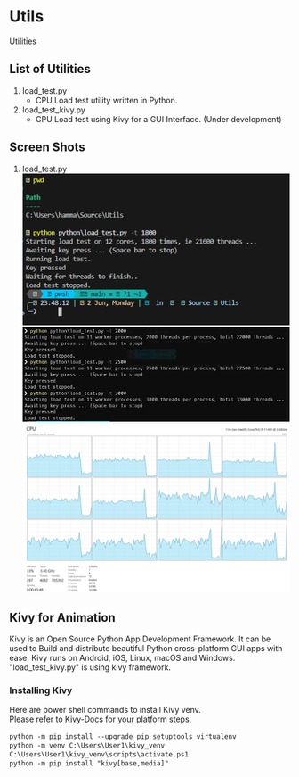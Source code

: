 # Utils
Utilities

## List of Utilities
1. load_test.py
    - CPU Load test utility written in Python.
2. load_test_kivy.py  
    - CPU Load test using Kivy for a GUI Interface. (Under development)

## Screen Shots
1. load_test.py  
    !["Console (oh-my-posh) execution for load_test.py"](images/Execution-of-load_test-py.png)  
    ![Console execution for modified load_test.py](images/Execution-of-modified-load_test-py.png)  
    ![CPU Utilization Chart - Maxed out at 45%](images/cpu-utilization-maxed-out-at-45-percent.png)  


## Kivy for Animation
Kivy is an Open Source Python App Development Framework. It can be used to Build and distribute beautiful Python cross-platform GUI apps with ease. Kivy runs on Android, iOS, Linux, macOS and Windows.  
"load_test_kivy.py" is using kivy framework.

### Installing Kivy
Here are power shell commands to install Kivy venv.  
Please refer to [Kivy-Docs](https://kivy.org/doc/stable/gettingstarted/installation.html) for your platform steps.

```pwsh
python -m pip install --upgrade pip setuptools virtualenv
python -m venv C:\Users\User1\kivy_venv
C:\Users\User1\kivy_venv\scripts\activate.ps1
python -m pip install "kivy[base,media]"
```

